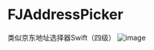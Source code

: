 # FJAddressPicker
类似京东地址选择器Swift（四级）
![image](https://github.com/manfengjun/FJAddressPicker/blob/master/%E5%9C%B0%E5%9D%80%E9%80%89%E6%8B%A9%E5%99%A8.gif)
